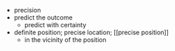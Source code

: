 - precision
- predict the outcome
    - predict with certainty
- definite position; precise location; [[precise position]]
    - in the vicinity of the position
